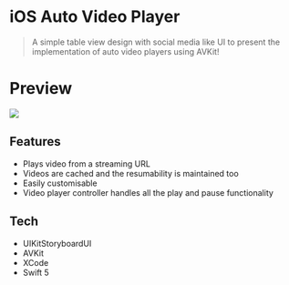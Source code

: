 # iOS Auto Video Player
> A simple table view design with social media like UI to present the implementation of auto video players using AVKit!

# Preview
![](https://photos.google.com/photo/AF1QipNSD-rgZBrSxaz09V2gYH6lLa0BsMn1bGpN2pjD)


## Features

- Plays video from a streaming URL 
- Videos are cached and the resumability is maintained too
- Easily customisable
- Video player controller handles all the play and pause functionality

## Tech

- UIKitStoryboardUI
- AVKit
- XCode 
- Swift 5

